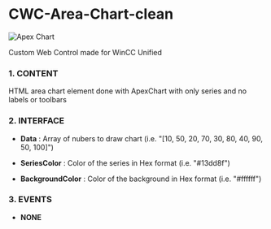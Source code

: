 # CWC-Area-Chart-clean

<img src="https://apexcharts.com/wp-content/themes/apexcharts/img/apexcharts-logo-white-trimmed.svg" alt="Apex Chart"/>

Custom Web Control made for WinCC Unified

### 1. CONTENT

HTML area chart element done with ApexChart with only series and no labels or toolbars

### 2. INTERFACE

  - **Data** : Array of nubers to draw chart (i.e. "[10, 50, 20, 70, 30, 80, 40, 90, 50, 100]")

  - **SeriesColor** : Color of the series in Hex format (i.e. "#13dd8f")

  - **BackgroundColor** : Color of the background in Hex format (i.e. "#ffffff")
### 3. EVENTS

  - **NONE**
